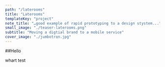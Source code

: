 ```yaml
---
path: "/laterooms"
title: "Laterooms"
templateKey: "project"
note_title: "…good example of rapid prototyping to a design stystem..."
small_image: "./teaser-laterooms.png"
subtitle: "Moving a digtial brand to a mobile service"
cover_image: "./jumbotron.jpg"
---
```


##Hello

whart test
